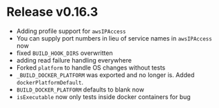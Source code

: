 # Release v0.16.3

- Adding profile support for `awsIPAccess`
- You can supply port numbers in lieu of service names in `awsIPAccess` now
- fixed `BUILD_HOOK_DIRS` overwritten
- adding read failure handling everywhere
- Forked `platform` to handle OS changes without tests
- `_BUILD_DOCKER_PLATFORM` was exported and no longer is. Added `dockerPlatformDefault`.
- `BUILD_DOCKER_PLATFORM` defaults to blank now
- `isExecutable` now only tests inside docker containers for bug
